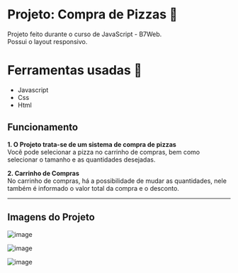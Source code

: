 # Projeto: Compra de Pizzas 🍕

Projeto feito durante o curso de JavaScript - B7Web. <br/>
Possui o layout responsivo.

# Ferramentas usadas 🧰
 * Javascript
 * Css
 * Html

## Funcionamento 
**1. O Projeto trata-se de um sistema de compra de pizzas** <br/>
Você pode selecionar a pizza no carrinho de compras, bem como selecionar o tamanho e as quantidades desejadas.

**2. Carrinho de Compras**<br/>
No carrinho de compras, há a possibilidade de mudar as quantidades, nele também é informado o valor total da compra e o desconto.

*****

## Imagens do Projeto
![image](https://user-images.githubusercontent.com/91427306/162651022-30ec63a8-5b2d-427e-9b3c-6b93a8b6d9e8.png)

![image](https://user-images.githubusercontent.com/91427306/162651294-221d1dea-e40e-453e-b609-0236081fdc99.png)

![image](https://user-images.githubusercontent.com/91427306/162651842-6f1e4df5-8f1f-4d50-893b-c38ad6743e63.png)

